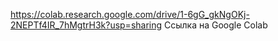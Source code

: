 https://colab.research.google.com/drive/1-6gG_gkNgOKj-2NEPTf4IR_7hMgtrH3k?usp=sharing
Ссылка на Google Colab
